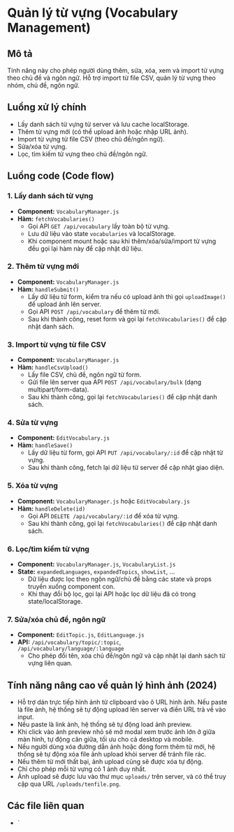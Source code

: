 # Quản lý từ vựng (Vocabulary Management)

## Mô tả

Tính năng này cho phép người dùng thêm, sửa, xóa, xem và import từ vựng theo chủ đề và ngôn ngữ. Hỗ trợ import từ file CSV, quản lý từ vựng theo nhóm, chủ đề, ngôn ngữ.

## Luồng xử lý chính

- Lấy danh sách từ vựng từ server và lưu cache localStorage.
- Thêm từ vựng mới (có thể upload ảnh hoặc nhập URL ảnh).
- Import từ vựng từ file CSV (theo chủ đề/ngôn ngữ).
- Sửa/xóa từ vựng.
- Lọc, tìm kiếm từ vựng theo chủ đề/ngôn ngữ.

## Luồng code (Code flow)

### 1. Lấy danh sách từ vựng

- **Component:** `VocabularyManager.js`
- **Hàm:** `fetchVocabularies()`
  - Gọi API `GET /api/vocabulary` lấy toàn bộ từ vựng.
  - Lưu dữ liệu vào state `vocabularies` và localStorage.
  - Khi component mount hoặc sau khi thêm/xóa/sửa/import từ vựng đều gọi lại hàm này để cập nhật dữ liệu.

### 2. Thêm từ vựng mới

- **Component:** `VocabularyManager.js`
- **Hàm:** `handleSubmit()`
  - Lấy dữ liệu từ form, kiểm tra nếu có upload ảnh thì gọi `uploadImage()` để upload ảnh lên server.
  - Gọi API `POST /api/vocabulary` để thêm từ mới.
  - Sau khi thành công, reset form và gọi lại `fetchVocabularies()` để cập nhật danh sách.

### 3. Import từ vựng từ file CSV

- **Component:** `VocabularyManager.js`
- **Hàm:** `handleCsvUpload()`
  - Lấy file CSV, chủ đề, ngôn ngữ từ form.
  - Gửi file lên server qua API `POST /api/vocabulary/bulk` (dạng multipart/form-data).
  - Sau khi thành công, gọi lại `fetchVocabularies()` để cập nhật danh sách.

### 4. Sửa từ vựng

- **Component:** `EditVocabulary.js`
- **Hàm:** `handleSave()`
  - Lấy dữ liệu từ form, gọi API `PUT /api/vocabulary/:id` để cập nhật từ vựng.
  - Sau khi thành công, fetch lại dữ liệu từ server để cập nhật giao diện.

### 5. Xóa từ vựng

- **Component:** `VocabularyManager.js` hoặc `EditVocabulary.js`
- **Hàm:** `handleDelete(id)`
  - Gọi API `DELETE /api/vocabulary/:id` để xóa từ vựng.
  - Sau khi thành công, gọi lại `fetchVocabularies()` để cập nhật danh sách.

### 6. Lọc/tìm kiếm từ vựng

- **Component:** `VocabularyManager.js`, `VocabularyList.js`
- **State:** `expandedLanguages`, `expandedTopics`, `showList`, ...
  - Dữ liệu được lọc theo ngôn ngữ/chủ đề bằng các state và props truyền xuống component con.
  - Khi thay đổi bộ lọc, gọi lại API hoặc lọc dữ liệu đã có trong state/localStorage.

### 7. Sửa/xóa chủ đề, ngôn ngữ

- **Component:** `EditTopic.js`, `EditLanguage.js`
- **API:** `/api/vocabulary/topic/:topic`, `/api/vocabulary/language/:language`
  - Cho phép đổi tên, xóa chủ đề/ngôn ngữ và cập nhật lại danh sách từ vựng liên quan.

## Tính năng nâng cao về quản lý hình ảnh (2024)

- Hỗ trợ dán trực tiếp hình ảnh từ clipboard vào ô URL hình ảnh. Nếu paste là file ảnh, hệ thống sẽ tự động upload lên server và điền URL trả về vào input.
- Nếu paste là link ảnh, hệ thống sẽ tự động load ảnh preview.
- Khi click vào ảnh preview nhỏ sẽ mở modal xem trước ảnh lớn ở giữa màn hình, tự động căn giữa, tối ưu cho cả desktop và mobile.
- Nếu người dùng xóa đường dẫn ảnh hoặc đóng form thêm từ mới, hệ thống sẽ tự động xóa file ảnh upload khỏi server để tránh file rác.
- Nếu thêm từ mới thất bại, ảnh upload cũng sẽ được xóa tự động.
- Chỉ cho phép mỗi từ vựng có 1 ảnh duy nhất.
- Ảnh upload sẽ được lưu vào thư mục `uploads/` trên server, và có thể truy cập qua URL `/uploads/tenfile.png`.

## Các file liên quan

- `
